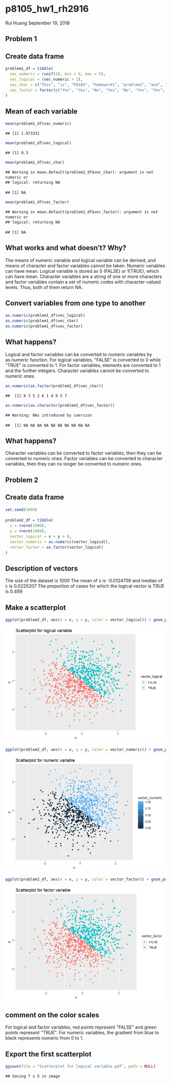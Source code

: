 p8105\_hw1\_rh2916
================
Rui Huang
September 19, 2018

Problem 1
---------

Create data frame
-----------------

``` r
problem1_df = tibble(
  vec_numeric = runif(10, min = 0, max = 5),
  vec_logical = (vec_numeric > 2),
  vec_char = c("This", "is", "P8105", "homework1", "problem1", "and", "my", "uni", "is",                   "rh2916"),
  vec_factor = factor(c("Yes", "Yes", "No", "Yes", "No", "Yes", "Yes", "No", "No", "No"))
)
```

Mean of each variable
---------------------

``` r
mean(problem1_df$vec_numeric)
```

    ## [1] 1.973331

``` r
mean(problem1_df$vec_logical)
```

    ## [1] 0.3

``` r
mean(problem1_df$vec_char)
```

    ## Warning in mean.default(problem1_df$vec_char): argument is not numeric or
    ## logical: returning NA

    ## [1] NA

``` r
mean(problem1_df$vec_factor)
```

    ## Warning in mean.default(problem1_df$vec_factor): argument is not numeric or
    ## logical: returning NA

    ## [1] NA

What works and what doesn’t? Why?
---------------------------------

The means of numeric variable and logical variable can be derived, and means of character and factor variables cannot be taken. Numeric variables can have mean. Logical variable is stored as 0 (FALSE) or 1(TRUE), which can have mean. Character variables are a string of one or more characters and factor variables contain a set of numeric codes with character-valued levels. Thus, both of them return NA.

Convert variables from one type to another
------------------------------------------

``` r
as.numeric(problem1_df$vec_logical)
as.numeric(problem1_df$vec_char)
as.numeric(problem1_df$vec_factor)
```

What happens?
-------------

Logical and factor variables can be converted to numeric variables by as.numeric function. For logical variables, "FALSE" is converted to 0 while "TRUE" is converted to 1. For factor variables, elements are converted to 1 and the further integers. Character variables cannot be converted to numeric ones.

``` r
as.numeric(as.factor(problem1_df$vec_char))
```

    ##  [1] 8 3 5 2 6 1 4 9 3 7

``` r
as.numeric(as.character(problem1_df$vec_factor))
```

    ## Warning: NAs introduced by coercion

    ##  [1] NA NA NA NA NA NA NA NA NA NA

What happens?
-------------

Character variables can be converted to factor variables, then they can be converted to numeric ones. Factor variables can be converted to character variables, then they can no longer be converted to numeric ones.

Problem 2
---------

Create data frame
-----------------

``` r
set.seed(1000)

problem2_df = tibble(
  x = rnorm(1000),
  y = rnorm(1000),
  vector_logical = x + y > 0,
  vector_numeric = as.numeric(vector_logical),
  vector_factor = as.factor(vector_logical)
)
```

Description of vectors
----------------------

The size of the dataset is 1000 The mean of x is -0.0124759 and median of c is 0.0225207 The proportion of cases for which the logical vector is TRUE is 0.499

Make a scatterplot
------------------

``` r
ggplot(problem2_df, aes(x = x, y = y, color = vector_logical)) + geom_point() + ggtitle("Scatterplot for logical variable")
```

![](p8105_hw1_rh2916_files/figure-markdown_github/unnamed-chunk-4-1.png)

``` r
ggplot(problem2_df, aes(x = x, y = y, color = vector_numeric)) + geom_point() + ggtitle("Scatterplot for numeric variable")
```

![](p8105_hw1_rh2916_files/figure-markdown_github/unnamed-chunk-4-2.png)

``` r
ggplot(problem2_df, aes(x = x, y = y, color = vector_factor)) + geom_point() + ggtitle("Scatterplot for factor variable")
```

![](p8105_hw1_rh2916_files/figure-markdown_github/unnamed-chunk-4-3.png)

comment on the color scales
---------------------------

For logical and factor variables, red points represent "FALSE" and green points represent "TRUE". For numeric variables, the gradient from blue to black represents numeric from 0 to 1.

Export the first scatterplot
----------------------------

``` r
ggsave(file = "Scatterplot for logical variable.pdf", path = NULL)
```

    ## Saving 7 x 5 in image

